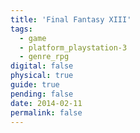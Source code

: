 ```yaml
---
title: 'Final Fantasy XIII'
tags:
  - game
  - platform_playstation-3
  - genre_rpg
digital: false
physical: true
guide: true
pending: false
date: 2014-02-11
permalink: false
---
```

